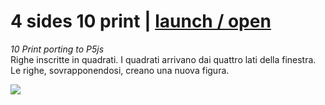 # 4 sides 10 print | [launch / open](http://dsii-2016-unirsm.github.io/p5/10print/MCSotgiu)



_10 Print porting to P5js_  
Righe inscritte in quadrati. I quadrati arrivano dai quattro lati della finestra.
Le righe, sovrapponendosi, creano una nuova figura.

![](http://i.imgur.com/4IAJG7M.jpg)
